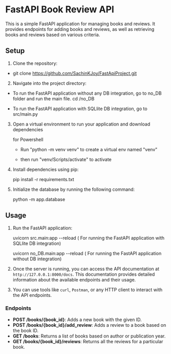 # FastAPI Book Review API

This is a simple FastAPI application for managing books and reviews. It provides endpoints for adding books and reviews, as well as retrieving books and reviews based on various criteria.

## Setup

1. Clone the repository:

 - git clone https://github.com/SachinKJoy/FastApiProject.git


2. Navigate into the project directory:
  
  - To run the FastAPI application without any DB integration, go to no_DB folder and run the main file.
        cd /no_DB

  - To run the FastAPI application with SQLlite DB integration, go to src/main.py


3. Open a virtual environment to run your application and download dependencies 

    for Powershell
    - Run  "python -m venv venv" to create a virtual env named "venv"

    - then run "venv/Scripts/activate" to activate


4. Install dependencies using pip:

    pip install -r requirements.txt


5. Initialize the database by running the following command:

    python -m app.database



## Usage

1. Run the FastAPI application:
  
   uvicorn src.main:app --reload  ( For running the FastAPI application with SQLlite DB integration)

   uvicorn no_DB.main:app --reload  ( For running the FastAPI application without DB integration)


2. Once the server is running, you can access the API documentation at `http://127.0.0.1:8000/docs`. This documentation provides detailed information about the available endpoints and their usage.


3. You can use tools like `curl`, `Postman`, or any HTTP client to interact with the API endpoints.

### Endpoints

- **POST /books/{book_id}**: Adds a new book with the given ID.
- **POST /books/{book_id}/add_review**: Adds a review to a book based on the book ID.
- **GET /books**: Returns a list of books based on author or publication year.
- **GET /books/{book_id}/reviews**: Returns all the reviews for a particular book.
   